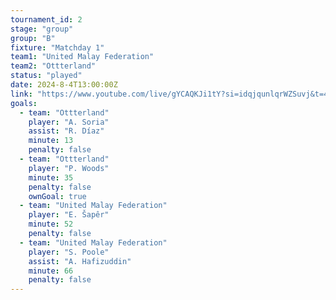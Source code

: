 ```yaml
---
tournament_id: 2
stage: "group"
group: "B"
fixture: "Matchday 1"
team1: "United Malay Federation"
team2: "Ottterland"
status: "played"
date: 2024-8-4T13:00:00Z
link: "https://www.youtube.com/live/gYCAQKJi1tY?si=idqjqunlqrWZSuvj&t=4671"
goals:
  - team: "Ottterland"
    player: "A. Soria"
    assist: "R. Díaz"
    minute: 13
    penalty: false
  - team: "Ottterland"
    player: "P. Woods"
    minute: 35
    penalty: false
    ownGoal: true
  - team: "United Malay Federation"
    player: "E. Šapêr"
    minute: 52
    penalty: false
  - team: "United Malay Federation"
    player: "S. Poole"
    assist: "A. Hafizuddin"
    minute: 66
    penalty: false
---
```

